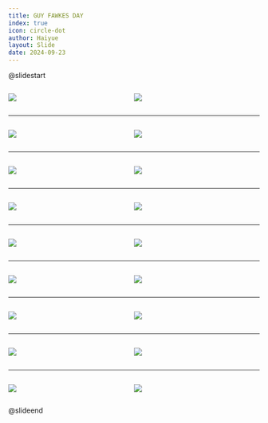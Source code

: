 ```yaml
---
title: GUY FAWKES DAY
index: true
icon: circle-dot
author: Haiyue
layout: Slide
date: 2024-09-23
---
```

 
@slidestart

<div style="display:flex">
<div style="flex:1">

![](/reading/english/Level-Y/GUY%20FAWKES%20DAY/001.webp)
</div>
<div style="flex:1">

![](/reading/english/Level-Y/GUY%20FAWKES%20DAY/002.webp)
</div>
</div>

---

<div style="display:flex">
<div style="flex:1">

![](/reading/english/Level-Y/GUY%20FAWKES%20DAY/003.webp)
</div>
<div style="flex:1">

![](/reading/english/Level-Y/GUY%20FAWKES%20DAY/004.webp)
</div>
</div>

---

<div style="display:flex">
<div style="flex:1">

![](/reading/english/Level-Y/GUY%20FAWKES%20DAY/005.webp)
</div>
<div style="flex:1">

![](/reading/english/Level-Y/GUY%20FAWKES%20DAY/006.webp)
</div>
</div>

---

<div style="display:flex">
<div style="flex:1">

![](/reading/english/Level-Y/GUY%20FAWKES%20DAY/007.webp)
</div>
<div style="flex:1">

![](/reading/english/Level-Y/GUY%20FAWKES%20DAY/008.webp)
</div>
</div>

---

<div style="display:flex">
<div style="flex:1">

![](/reading/english/Level-Y/GUY%20FAWKES%20DAY/009.webp)
</div>
<div style="flex:1">

![](/reading/english/Level-Y/GUY%20FAWKES%20DAY/010.webp)
</div>
</div>

---

<div style="display:flex">
<div style="flex:1">

![](/reading/english/Level-Y/GUY%20FAWKES%20DAY/011.webp)
</div>
<div style="flex:1">

![](/reading/english/Level-Y/GUY%20FAWKES%20DAY/012.webp)
</div>
</div>

---

<div style="display:flex">
<div style="flex:1">

![](/reading/english/Level-Y/GUY%20FAWKES%20DAY/013.webp)
</div>
<div style="flex:1">

![](/reading/english/Level-Y/GUY%20FAWKES%20DAY/014.webp)
</div>
</div>

---

<div style="display:flex">
<div style="flex:1">

![](/reading/english/Level-Y/GUY%20FAWKES%20DAY/015.webp)
</div>
<div style="flex:1">

![](/reading/english/Level-Y/GUY%20FAWKES%20DAY/016.webp)
</div>
</div>

---

<div style="display:flex">
<div style="flex:1">

![](/reading/english/Level-Y/GUY%20FAWKES%20DAY/017.webp)
</div>
<div style="flex:1">

![](/reading/english/Level-Y/GUY%20FAWKES%20DAY/018.webp)
</div>
</div>

@slideend